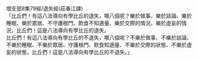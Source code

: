 增支部8集79經/退失經(莊春江譯)  
「比丘們！有這八法導向有學比丘的退失，哪八個呢？樂於做事、樂於談論、樂於睡眠、樂於眾居、不守護根門、飲食不知適量、樂於交際的情況、樂於虛妄的情況，比丘們！這是八法導向有學比丘的退失。  
比丘們！有這八法導向有學比丘的不退失，哪八個呢？不樂於做事、不樂於談論、不樂於睡眠、不樂於眾居、守護根門、飲食知適量、不樂於交際的狀態、不樂於虛妄的狀態，比丘們！這是八法導向有學比丘的不退失。」  
  
  
